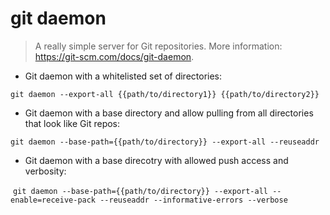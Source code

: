 # git daemon

> A really simple server for Git repositories.
> More information: <https://git-scm.com/docs/git-daemon>.

- Git daemon with a whitelisted set of directories:

`git daemon --export-all {{path/to/directory1}} {{path/to/directory2}}`

- Git daemon with a base directory and allow pulling from all directories that look like Git repos:

`git daemon --base-path={{path/to/directory}} --export-all --reuseaddr`

- Git daemon with a base direcotry with allowed push access and verbosity:

 `git daemon --base-path={{path/to/directory}} --export-all --enable=receive-pack --reuseaddr --informative-errors --verbose`
